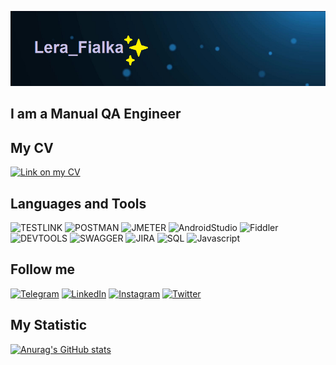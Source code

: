 ![Header](https://github.com/Wall120/Wall120/blob/main/assets/gitimage.png)

## I am a Manual QA Engineer

## My CV
[![Link on my CV](https://img.shields.io/badge/-Link_on_my_CV-D2691E?style=flat-square&logo)](https://drive.google.com/file/d/1pcOYsfT6K0wtn6rn2SooaB_ocDaD9EBX/view?usp=sharing)

## Languages and Tools
![TESTLINK](https://img.shields.io/badge/-TESTLINK-090909?style=for-the-badge&logo=TESTLINK&logoColor=FFFF00)
![POSTMAN](https://img.shields.io/badge/-POSTMAN-090909?style=for-the-badge&logo=POSTMAN&logoColor=FFA500)
![JMETER](https://img.shields.io/badge/-JMETER-090909?style=for-the-badge&logo=JMETER&logoColor=FF69B4)
![AndroidStudio](https://img.shields.io/badge/-AndroidStudio-090909?style=for-the-badge&logo=AndroidStudio&logoColor=00FA9A)
![Fiddler](https://img.shields.io/badge/-FIDDLER-090909?style=for-the-badge&logo=FIDDLER&logoColor=00FF00)
![DEVTOOLS](https://img.shields.io/badge/-DEVTOOLS-090909?style=for-the-badge&logo=DEVTOOLS&logoColor=0000FF)
![SWAGGER](https://img.shields.io/badge/-SWAGGER-090909?style=for-the-badge&logo=SWAGGER&logoColor=32CD32)
![JIRA](https://img.shields.io/badge/-JIRA-090909?style=for-the-badge&logo=JIRA&logoColor=0000CD)
![SQL](https://img.shields.io/badge/-SQL-090909?style=for-the-badge&logo=mysql&logoColor=006488)
![Javascript](https://img.shields.io/badge/-Javascript-090909?style=for-the-badge&logo=Javascript)

## Follow me
[![Telegram](https://img.shields.io/badge/-Telegram-090909?style=for-the-badge&logo=telegram&logoColor=27A0D9)](https://t.me/Lera_Fealka)
[![LinkedIn](https://img.shields.io/badge/-LinkedIn-090909?style=for-the-badge&logo=LinkedIn&logoColor=007BB6)](https://www.linkedin.com/in/valeriya-feoktistova)
[![Instagram](https://img.shields.io/badge/-Instagram-090909?style=for-the-badge&logo=Instagram&logoColor=B4068E)](https://www.instagram.com/lera_fialka)
[![Twitter](https://img.shields.io/badge/-Twitter-090909?style=for-the-badge&logo=Twitter&logoColor=1C9DEB)](https://twitter.com/VFeaktsistava?t=6vpni95hrghLZY2OvTwpGw&s=35)

## My Statistic
[![Anurag's GitHub stats](https://github-readme-stats.vercel.app/api?username=Wall120&show_icons=true&theme=radical)](https://github.com/Wall120/github-readme-stats)
